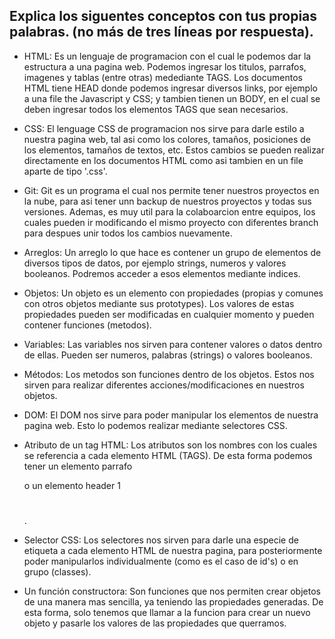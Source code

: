 ## Explica los siguentes conceptos con tus propias palabras. (no más de tres líneas por respuesta).

* HTML:
Es un lenguaje de programacion con el cual le podemos dar la estructura a una pagina web. Podemos ingresar los titulos, parrafos, imagenes y tablas (entre otras) medediante TAGS.
Los documentos HTML tiene HEAD donde podemos ingresar diversos links, por ejemplo a una file the Javascript y CSS; y tambien tienen un BODY, en el cual se deben ingresar todos los
elementos TAGS que sean necesarios.

* CSS:
El lenguage CSS de programacion nos sirve para darle estilo a nuestra pagina web, tal asi como los colores, tamaños, posiciones de los elementos, tamaños de textos, etc. Estos
cambios se pueden realizar directamente en los documentos HTML como asi tambien en un file aparte de tipo '.css'.

* Git:
Git es un programa el cual nos permite tener nuestros proyectos en la nube, para asi tener unn backup de nuestros proyectos y todas sus versiones. Ademas, es muy util para la colaboarcion entre equipos, los cuales pueden ir modificando el mismo proyecto con diferentes branch para despues unir todos los cambios nuevamente.

* Arreglos:
Un arreglo lo que hace es contener un grupo de elementos de diversos tipos de datos, por ejemplo strings, numeros y valores booleanos. Podremos acceder a esos elementos mediante indices.

* Objetos:
Un objeto es un elemento con propiedades (propias y comunes con otros objetos mediante sus prototypes). Los valores de estas propiedades pueden ser modificadas en cualquier momento y pueden contener funciones (metodos).

* Variables:
Las variables nos sirven para contener valores o datos dentro de ellas. Pueden ser numeros, palabras (strings) o valores booleanos.

* Métodos:
Los metodos son funciones dentro de los objetos. Estos nos sirven para realizar diferentes acciones/modificaciones en nuestros objetos.

* DOM:
El DOM nos sirve para poder manipular los elementos de nuestra pagina web. Esto lo podemos realizar mediante selectores CSS.

* Atributo de un tag HTML:
Los atributos son los nombres con los cuales se referencia a cada elemento HTML (TAGS). De esta forma podemos tener un elemento parrafo <p></p> o un elemento header 1 <h1></h1>.

* Selector CSS:
Los selectores nos sirven para darle una especie de etiqueta a cada elemento HTML de nuestra pagina, para posteriormente poder manipularlos individualmente (como es el caso de id's) o en grupo (classes). 

* Un función constructora:
Son funciones que nos permiten crear objetos de una manera mas sencilla, ya teniendo las propiedades generadas. De esta forma, solo tenemos que llamar a la funcion para crear un nuevo objeto y pasarle los valores de las propiedades que querramos.

